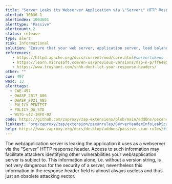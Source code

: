 ```yaml
---
title: "Server Leaks its Webserver Application via \"Server\" HTTP Response Header Field"
alertid: 10036-1
alertindex: 1003601
alerttype: "Passive"
alertcount: 2
status: release
type: alert
risk: Informational
solution: "Ensure that your web server, application server, load balancer, etc. is configured to suppress the \"Server\" header or provide generic details."
references:
   - https://httpd.apache.org/docs/current/mod/core.html#servertokens
   - https://learn.microsoft.com/en-us/previous-versions/msp-n-p/ff648552(v=pandp.10)
   - https://www.troyhunt.com/shhh-dont-let-your-response-headers/
other: ""
cwe: 497
wasc: 13
alerttags: 
  - CWE-497
  - OWASP_2017_A06
  - OWASP_2021_A05
  - POLICY_PENTEST
  - POLICY_QA_STD
  - WSTG-v42-INFO-02
code: https://github.com/zaproxy/zap-extensions/blob/main/addOns/pscanrules/src/main/java/org/zaproxy/zap/extension/pscanrules/ServerHeaderInfoLeakScanRule.java
linktext: "org/zaproxy/zap/extension/pscanrules/ServerHeaderInfoLeakScanRule.java"
help: https://www.zaproxy.org/docs/desktop/addons/passive-scan-rules/#id-10036
---
```

The web/application server is leaking the application it uses as a webserver via the "Server" HTTP response header. Access to such information may facilitate attackers identifying other vulnerabilities your web/application server is subject to. This information alone, i.e. without a version string, is not very dangerous for the security of a server, nevertheless this information in the response header field is almost always useless and thus just an obsolete attacking vector.
